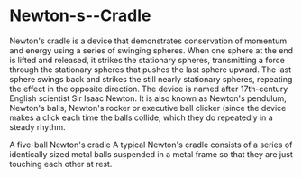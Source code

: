 # Newton-s--Cradle
Newton's cradle is a device that demonstrates conservation of momentum and energy using a series of swinging spheres. When one sphere at the end is lifted and released, it strikes the stationary spheres, transmitting a force through the stationary spheres that pushes the last sphere upward. The last sphere swings back and strikes the still nearly stationary spheres, repeating the effect in the opposite direction. The device is named after 17th-century English scientist Sir Isaac Newton. 
It is also known as Newton's pendulum, Newton's balls, Newton's rocker or executive ball clicker (since the device makes a click each time the balls collide, which they do repeatedly in a steady rhythm.

A five-ball Newton's cradle A typical Newton's cradle consists of a series of identically sized metal balls suspended in a metal frame so that they are just touching each other at rest.

